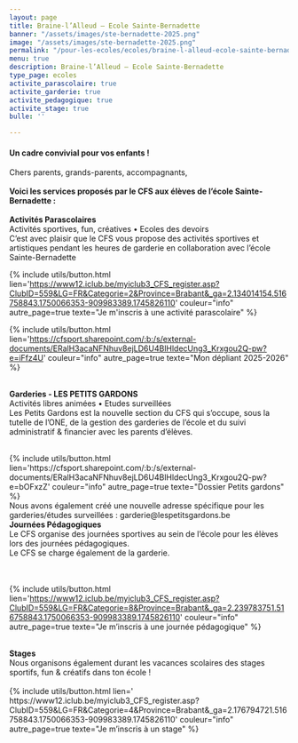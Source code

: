 ```yaml
---
layout: page
title: Braine-l’Alleud – Ecole Sainte-Bernadette
banner: "/assets/images/ste-bernadette-2025.png"
image: "/assets/images/ste-bernadette-2025.png"
permalink: "/pour-les-ecoles/ecoles/braine-l-alleud-ecole-sainte-bernadette/"
menu: true
description: Braine-l’Alleud – Ecole Sainte-Bernadette
type_page: ecoles
activite_parascolaire: true
activite_garderie: true
activite_pedagogique: true
activite_stage: true
bulle: ''

---
```

#### **Un cadre convivial pour vos enfants !**

Chers parents, grands-parents, accompagnants, <br>
<br>
<strong>Voici les services proposés par le CFS aux élèves de l’école Sainte-Bernadette : </strong>
<br><br>
<strong>Activités Parascolaires</strong> <br>
Activités sportives, fun, créatives • Ecoles des devoirs
<br>
C’est avec plaisir que le CFS vous propose des activités sportives et artistiques pendant les heures de garderie en collaboration avec l’école Sainte-Bernadette

{% include utils/button.html  
lien='https://www12.iclub.be/myiclub3_CFS_register.asp?ClubID=559&LG=FR&Categorie=2&Province=Brabant&_ga=2.134014154.516758843.1750066353-909983389.1745826110' couleur="info" autre_page=true texte="Je m'inscris à une activité parascolaire" %}
<br>

{% include utils/button.html lien='https://cfsport.sharepoint.com/:b:/s/external-documents/ERalH3acaNFNhuv8ejLD6U4BlHldecUng3_Krxgou2Q-pw?e=iFfz4U' couleur="info" autre_page=true texte="Mon dépliant 2025-2026" %}
<br><br>

<strong>Garderies - LES PETITS GARDONS </strong> <br>
Activités libres animées • Etudes surveillées <br>
Les Petits Gardons est la nouvelle section du CFS qui s’occupe, sous la tutelle de l’ONE, de la gestion des garderies de l’école et du suivi administratif & financier avec les parents d’élèves.

<br>
{% include utils/button.html lien='https://cfsport.sharepoint.com/:b:/s/external-documents/ERalH3acaNFNhuv8ejLD6U4BlHldecUng3_Krxgou2Q-pw?e=bOFxzZ' couleur="info" autre_page=true texte="Dossier Petits gardons" %}

<br>
Nous avons également créé une nouvelle adresse spécifique pour les garderies/études surveillées : garderie@lespetitsgardons.be

<br>
<strong>Journées Pédagogiques</strong> <br>
Le CFS organise des journées sportives au sein de l’école pour les élèves lors des journées pédagogiques. <br>
Le CFS se charge également de la garderie.

<br><br>
{% include utils/button.html lien='https://www12.iclub.be/myiclub3_CFS_register.asp?ClubID=559&LG=FR&Categorie=8&Province=Brabant&_ga=2.239783751.516758843.1750066353-909983389.1745826110' couleur="info" autre_page=true texte="Je m’inscris à une journée pédagogique" %}

<br>
<strong>Stages</strong> <br>
Nous organisons également durant les vacances scolaires des stages sportifs, fun & créatifs dans ton école ! <br>

<br>
{% include utils/button.html lien=' https://www12.iclub.be/myiclub3_CFS_register.asp? ClubID=559&LG=FR&Categorie=4&Province=Brabant&_ga=2.176794721.516758843.1750066353-909983389.1745826110' couleur="info" autre_page=true texte="Je m’inscris à un stage" %}

